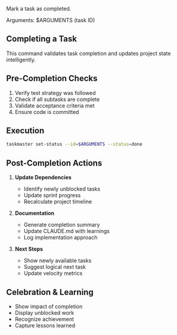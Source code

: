 Mark a task as completed.

Arguments: $ARGUMENTS (task ID)

## Completing a Task

This command validates task completion and updates project state intelligently.

## Pre-Completion Checks

1. Verify test strategy was followed
2. Check if all subtasks are complete
3. Validate acceptance criteria met
4. Ensure code is committed

## Execution

```bash
taskmaster set-status --id=$ARGUMENTS --status=done
```

## Post-Completion Actions

1. **Update Dependencies**
   - Identify newly unblocked tasks
   - Update sprint progress
   - Recalculate project timeline

2. **Documentation**
   - Generate completion summary
   - Update CLAUDE.md with learnings
   - Log implementation approach

3. **Next Steps**
   - Show newly available tasks
   - Suggest logical next task
   - Update velocity metrics

## Celebration & Learning

- Show impact of completion
- Display unblocked work
- Recognize achievement
- Capture lessons learned